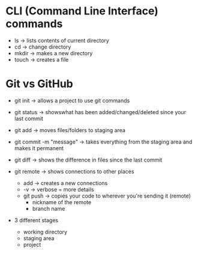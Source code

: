 # CLI (Command Line Interface) commands

- ls -> lists contents of current directory
- cd -> change directory
- mkdir -> makes a new directory
- touch -> creates a file

# Git vs GitHub

- git init -> allows a project to use git commands
- git status -> showswhat has been added/changed/deleted since your last commit
- git add -> moves files/folders to staging area
- git commit -m "message" -> takes everything from the staging area and makes it permanent
- git diff -> shows the difference in files since the last commit
- git remote -> shows connections to other places
    - add -> creates a new connections
    - -v -> verbose = more details
    - git push -> copies your code to wherever you're sending it (remote)
        - nickname of the remote
        - branch name

- 3 different stages 
    - working directory
    - staging area
    - project